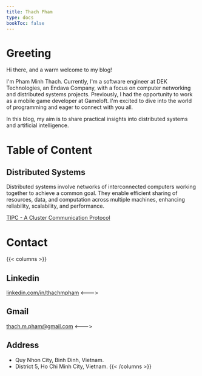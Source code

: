 ```yaml
---
title: Thach Pham
type: docs
bookToc: false
---
```


# **Greeting**
Hi there, and a warm welcome to my blog!

I'm Pham Minh Thach. Currently, I'm a software engineer at DEK Technologies, an Endava Company, with a focus on computer networking and distributed systems projects. Previously, I had the opportunity to work as a mobile game developer at Gameloft. I'm excited to dive into the world of programming and eager to connect with you all.

In this blog, my aim is to share practical insights into distributed systems and artificial intelligence.


# **Table of Content**
## Distributed Systems
Distributed systems involve networks of interconnected computers working together to achieve a common goal. They enable efficient sharing of resources, data, and computation across multiple machines, enhancing reliability, scalability, and performance.

[TIPC - A Cluster Communication Protocol](docs/tipc)


# **Contact**
{{< columns >}}
## Linkedin
[linkedin.com/in/thachmpham](linkedin.com/in/thachmpham)
<--->
## Gmail
thach.m.pham@gmail.com
<--->
## Address
- Quy Nhon City, Binh Dinh, Vietnam.  
- District 5, Ho Chi Minh City, Vietnam.
{{< /columns >}}


